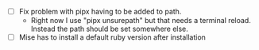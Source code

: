 - [ ] Fix problem with pipx having to be added to path.
  - Right now I use "pipx unsurepath" but that needs a terminal reload. Instead the path should be set somewhere else.
- [ ] Mise has to install a default ruby version after installation
